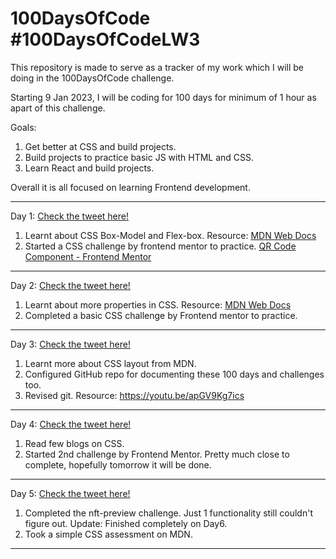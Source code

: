 # 100DaysOfCode #100DaysOfCodeLW3
This repository is made to serve as a tracker of my work which I will be doing in the 100DaysOfCode challenge.  

Starting 9 Jan 2023, I will be coding for 100 days for minimum of 1 hour as apart of this challenge.

Goals:

1. Get better at CSS and build projects.
2. Build projects to practice basic JS with HTML and CSS.
3. Learn React and build projects.

Overall it is all focused on learning Frontend development.

----------------------------------------------------------------------------------------------------------------------------------------------------------

Day 1: <a href = "https://twitter.com/VaibhavSinghDev/status/1612547437251661824?s=20">Check the tweet here!</a>
1. Learnt about CSS Box-Model and Flex-box. Resource: <a href="https://developer.mozilla.org/en-US/docs/Learn/CSS/CSS_layout/Flexbox">MDN Web Docs</a>
2. Started a CSS challenge by frontend mentor to practice. <a href="https://www.frontendmentor.io/challenges/qr-code-component-iux_sIO_H"> QR Code Component - Frontend Mentor</a>

----------------------------------------------------------------------------------------------------------------------------------------------------------

Day 2: <a href = "https://twitter.com/VaibhavSinghDev/status/1612912803022770178?s=20">Check the tweet here!</a>
1. Learnt about more properties in CSS. Resource: <a href="https://developer.mozilla.org/en-US/docs/Web/CSS">MDN Web Docs</a>
2. Completed a basic CSS challenge by Frontend mentor to practice. 

----------------------------------------------------------------------------------------------------------------------------------------------------------

Day 3: <a href = "https://twitter.com/VaibhavSinghDev/status/1613270024332120066?s=20">Check the tweet here!</a>
1. Learnt more about CSS layout from MDN.
2. Configured GitHub repo for documenting these 100 days and challenges too.
3. Revised git. Resource: https://youtu.be/apGV9Kg7ics
----------------------------------------------------------------------------------------------------------------------------------------------------------

Day 4: <a href = "https://twitter.com/VaibhavSinghDev/status/1613652761668882432?s=20">Check the tweet here!</a>
1. Read few blogs on CSS.
2. Started 2nd challenge by Frontend Mentor. Pretty much close to complete, hopefully tomorrow it will be done. 

----------------------------------------------------------------------------------------------------------------------------------------------------------

Day 5: <a href = "https://twitter.com/VaibhavSinghDev/status/1613976730515148800?s=20">Check the tweet here!</a>
1. Completed the nft-preview challenge. Just 1 functionality still couldn't figure out. Update: Finished completely on Day6.
2. Took a simple CSS assessment on MDN.

----------------------------------------------------------------------------------------------------------------------------------------------------------
